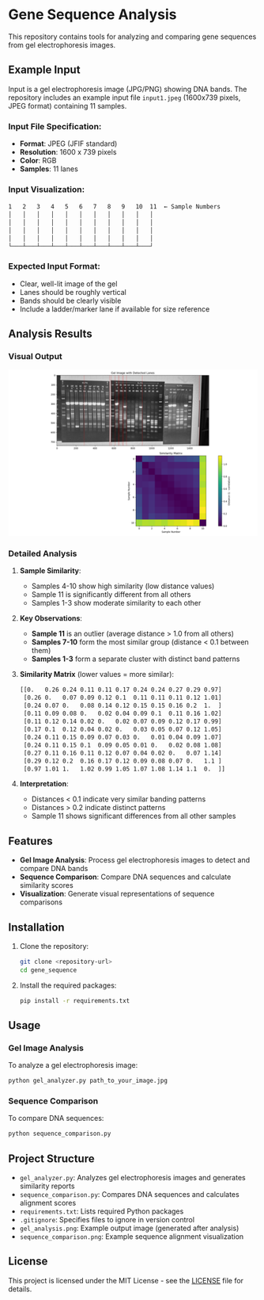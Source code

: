 # Gene Sequence Analysis

This repository contains tools for analyzing and comparing gene sequences from gel electrophoresis images.

## Example Input

Input is a gel electrophoresis image (JPG/PNG) showing DNA bands. The repository includes an example input file `input1.jpeg` (1600x739 pixels, JPEG format) containing 11 samples.

### Input File Specification:
- **Format**: JPEG (JFIF standard)
- **Resolution**: 1600 x 739 pixels
- **Color**: RGB
- **Samples**: 11 lanes

### Input Visualization:

```
1   2   3   4   5   6   7   8   9   10  11  ← Sample Numbers
│   │   │   │   │   │   │   │   │   │   │
│   │   │   │   │   │   │   │   │   │   │
│   │   │   │   │   │   │   │   │   │   │
│   │   │   │   │   │   │   │   │   │   │
└───┴───┴───┴───┴───┴───┴───┴───┴───┴───┘
```

### Expected Input Format:
- Clear, well-lit image of the gel
- Lanes should be roughly vertical
- Bands should be clearly visible
- Include a ladder/marker lane if available for size reference

## Analysis Results

### Visual Output

![Gel Analysis Results](gel_analysis.png)

### Detailed Analysis

1. **Sample Similarity**:
   - Samples 4-10 show high similarity (low distance values)
   - Sample 11 is significantly different from all others
   - Samples 1-3 show moderate similarity to each other

2. **Key Observations**:
   - **Sample 11** is an outlier (average distance > 1.0 from all others)
   - **Samples 7-10** form the most similar group (distance < 0.1 between them)
   - **Samples 1-3** form a separate cluster with distinct band patterns

3. **Similarity Matrix** (lower values = more similar):
   ```
   [[0.   0.26 0.24 0.11 0.11 0.17 0.24 0.24 0.27 0.29 0.97]
    [0.26 0.   0.07 0.09 0.12 0.1  0.11 0.11 0.11 0.12 1.01]
    [0.24 0.07 0.   0.08 0.14 0.12 0.15 0.15 0.16 0.2  1.  ]
    [0.11 0.09 0.08 0.   0.02 0.04 0.09 0.1  0.11 0.16 1.02]
    [0.11 0.12 0.14 0.02 0.   0.02 0.07 0.09 0.12 0.17 0.99]
    [0.17 0.1  0.12 0.04 0.02 0.   0.03 0.05 0.07 0.12 1.05]
    [0.24 0.11 0.15 0.09 0.07 0.03 0.   0.01 0.04 0.09 1.07]
    [0.24 0.11 0.15 0.1  0.09 0.05 0.01 0.   0.02 0.08 1.08]
    [0.27 0.11 0.16 0.11 0.12 0.07 0.04 0.02 0.   0.07 1.14]
    [0.29 0.12 0.2  0.16 0.17 0.12 0.09 0.08 0.07 0.   1.1 ]
    [0.97 1.01 1.   1.02 0.99 1.05 1.07 1.08 1.14 1.1  0.  ]]
   ```

4. **Interpretation**:
   - Distances < 0.1 indicate very similar banding patterns
   - Distances > 0.2 indicate distinct patterns
   - Sample 11 shows significant differences from all other samples

## Features

- **Gel Image Analysis**: Process gel electrophoresis images to detect and compare DNA bands
- **Sequence Comparison**: Compare DNA sequences and calculate similarity scores
- **Visualization**: Generate visual representations of sequence comparisons

## Installation

1. Clone the repository:
   ```bash
   git clone <repository-url>
   cd gene_sequence
   ```

2. Install the required packages:
   ```bash
   pip install -r requirements.txt
   ```

## Usage

### Gel Image Analysis

To analyze a gel electrophoresis image:
```bash
python gel_analyzer.py path_to_your_image.jpg
```

### Sequence Comparison

To compare DNA sequences:
```bash
python sequence_comparison.py
```

## Project Structure

- `gel_analyzer.py`: Analyzes gel electrophoresis images and generates similarity reports
- `sequence_comparison.py`: Compares DNA sequences and calculates alignment scores
- `requirements.txt`: Lists required Python packages
- `.gitignore`: Specifies files to ignore in version control
- `gel_analysis.png`: Example output image (generated after analysis)
- `sequence_comparison.png`: Example sequence alignment visualization

## License

This project is licensed under the MIT License - see the [LICENSE](LICENSE) file for details.
